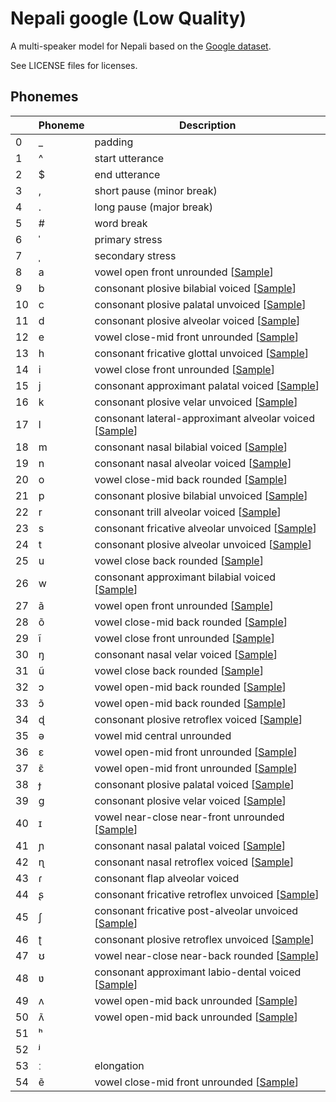 # Nepali google (Low Quality)

A multi-speaker model for Nepali based on the [Google dataset](http://www.openslr.org/43/).

See LICENSE files for licenses.


## Phonemes

<table><thead><th>&nbsp;</th><th>Phoneme</th><th>Description</th></thead>
<tr>
<td> 0 </td>
<td> _ </td>
<td> padding </td>
</tr>
<tr>
<td> 1 </td>
<td> ^ </td>
<td> start utterance </td>
</tr>
<tr>
<td> 2 </td>
<td> $ </td>
<td> end utterance </td>
</tr>
<tr>
<td> 3 </td>
<td> , </td>
<td> short pause (minor break) </td>
</tr>
<tr>
<td> 4 </td>
<td> . </td>
<td> long pause (major break) </td>
</tr>
<tr>
<td> 5 </td>
<td> # </td>
<td> word break </td>
</tr>
<tr>
<td> 6 </td>
<td> ˈ </td>
<td> primary stress </td>
</tr>
<tr>
<td> 7 </td>
<td> ˌ </td>
<td> secondary stress </td>
</tr>
<tr>
<td> 8 </td>
<td> a </td>
<td> vowel open front unrounded [<a title="Audio sample for vowel open front unrounded " href="../../../phonemes/open_front_unrounded_vowel.wav?raw=true">Sample</a>] </td>
</tr>
<tr>
<td> 9 </td>
<td> b </td>
<td> consonant plosive bilabial voiced [<a title="Audio sample for consonant plosive bilabial voiced " href="../../../phonemes/voiced_bilabial_plosive.wav?raw=true">Sample</a>] </td>
</tr>
<tr>
<td> 10 </td>
<td> c </td>
<td> consonant plosive palatal unvoiced [<a title="Audio sample for consonant plosive palatal unvoiced " href="../../../phonemes/voiceless_palatal_plosive.wav?raw=true">Sample</a>] </td>
</tr>
<tr>
<td> 11 </td>
<td> d </td>
<td> consonant plosive alveolar voiced [<a title="Audio sample for consonant plosive alveolar voiced " href="../../../phonemes/voiced_alveolar_plosive.wav?raw=true">Sample</a>] </td>
</tr>
<tr>
<td> 12 </td>
<td> e </td>
<td> vowel close-mid front unrounded [<a title="Audio sample for vowel close-mid front unrounded " href="../../../phonemes/close-mid_front_unrounded_vowel.wav?raw=true">Sample</a>] </td>
</tr>
<tr>
<td> 13 </td>
<td> h </td>
<td> consonant fricative glottal unvoiced [<a title="Audio sample for consonant fricative glottal unvoiced " href="../../../phonemes/voiceless_glottal_fricative.wav?raw=true">Sample</a>] </td>
</tr>
<tr>
<td> 14 </td>
<td> i </td>
<td> vowel close front unrounded [<a title="Audio sample for vowel close front unrounded " href="../../../phonemes/close_front_unrounded_vowel.wav?raw=true">Sample</a>] </td>
</tr>
<tr>
<td> 15 </td>
<td> j </td>
<td> consonant approximant palatal voiced [<a title="Audio sample for consonant approximant palatal voiced " href="../../../phonemes/palatal_approximant.wav?raw=true">Sample</a>] </td>
</tr>
<tr>
<td> 16 </td>
<td> k </td>
<td> consonant plosive velar unvoiced [<a title="Audio sample for consonant plosive velar unvoiced " href="../../../phonemes/voiceless_velar_plosive.wav?raw=true">Sample</a>] </td>
</tr>
<tr>
<td> 17 </td>
<td> l </td>
<td> consonant lateral-approximant alveolar voiced [<a title="Audio sample for consonant lateral-approximant alveolar voiced " href="../../../phonemes/alveolar_lateral_approximant.wav?raw=true">Sample</a>] </td>
</tr>
<tr>
<td> 18 </td>
<td> m </td>
<td> consonant nasal bilabial voiced [<a title="Audio sample for consonant nasal bilabial voiced " href="../../../phonemes/bilabial_nasal.wav?raw=true">Sample</a>] </td>
</tr>
<tr>
<td> 19 </td>
<td> n </td>
<td> consonant nasal alveolar voiced [<a title="Audio sample for consonant nasal alveolar voiced " href="../../../phonemes/alveolar_nasal.wav?raw=true">Sample</a>] </td>
</tr>
<tr>
<td> 20 </td>
<td> o </td>
<td> vowel close-mid back rounded [<a title="Audio sample for vowel close-mid back rounded " href="../../../phonemes/close-mid_back_rounded_vowel.wav?raw=true">Sample</a>] </td>
</tr>
<tr>
<td> 21 </td>
<td> p </td>
<td> consonant plosive bilabial unvoiced [<a title="Audio sample for consonant plosive bilabial unvoiced " href="../../../phonemes/voiceless_bilabial_plosive.wav?raw=true">Sample</a>] </td>
</tr>
<tr>
<td> 22 </td>
<td> r </td>
<td> consonant trill alveolar voiced [<a title="Audio sample for consonant trill alveolar voiced " href="../../../phonemes/alveolar_trill.wav?raw=true">Sample</a>] </td>
</tr>
<tr>
<td> 23 </td>
<td> s </td>
<td> consonant fricative alveolar unvoiced [<a title="Audio sample for consonant fricative alveolar unvoiced " href="../../../phonemes/voiceless_alveolar_fricative.wav?raw=true">Sample</a>] </td>
</tr>
<tr>
<td> 24 </td>
<td> t </td>
<td> consonant plosive alveolar unvoiced [<a title="Audio sample for consonant plosive alveolar unvoiced " href="../../../phonemes/voiceless_alveolar_plosive.wav?raw=true">Sample</a>] </td>
</tr>
<tr>
<td> 25 </td>
<td> u </td>
<td> vowel close back rounded [<a title="Audio sample for vowel close back rounded " href="../../../phonemes/close_back_rounded_vowel.wav?raw=true">Sample</a>] </td>
</tr>
<tr>
<td> 26 </td>
<td> w </td>
<td> consonant approximant bilabial voiced [<a title="Audio sample for consonant approximant bilabial voiced " href="../../../phonemes/voiced_bilabial_approximant.wav?raw=true">Sample</a>] </td>
</tr>
<tr>
<td> 27 </td>
<td> ã </td>
<td> vowel open front unrounded [<a title="Audio sample for vowel open front unrounded " href="../../../phonemes/open_front_unrounded_vowel.wav?raw=true">Sample</a>] </td>
</tr>
<tr>
<td> 28 </td>
<td> õ </td>
<td> vowel close-mid back rounded [<a title="Audio sample for vowel close-mid back rounded " href="../../../phonemes/close-mid_back_rounded_vowel.wav?raw=true">Sample</a>] </td>
</tr>
<tr>
<td> 29 </td>
<td> ĩ </td>
<td> vowel close front unrounded [<a title="Audio sample for vowel close front unrounded " href="../../../phonemes/close_front_unrounded_vowel.wav?raw=true">Sample</a>] </td>
</tr>
<tr>
<td> 30 </td>
<td> ŋ </td>
<td> consonant nasal velar voiced [<a title="Audio sample for consonant nasal velar voiced " href="../../../phonemes/velar_nasal.wav?raw=true">Sample</a>] </td>
</tr>
<tr>
<td> 31 </td>
<td> ũ </td>
<td> vowel close back rounded [<a title="Audio sample for vowel close back rounded " href="../../../phonemes/close_back_rounded_vowel.wav?raw=true">Sample</a>] </td>
</tr>
<tr>
<td> 32 </td>
<td> ɔ </td>
<td> vowel open-mid back rounded [<a title="Audio sample for vowel open-mid back rounded " href="../../../phonemes/open-mid_back_rounded_vowel.wav?raw=true">Sample</a>] </td>
</tr>
<tr>
<td> 33 </td>
<td> ɔ̃ </td>
<td> vowel open-mid back rounded [<a title="Audio sample for vowel open-mid back rounded " href="../../../phonemes/open-mid_back_rounded_vowel.wav?raw=true">Sample</a>] </td>
</tr>
<tr>
<td> 34 </td>
<td> ɖ </td>
<td> consonant plosive retroflex voiced [<a title="Audio sample for consonant plosive retroflex voiced " href="../../../phonemes/voiced_retroflex_plosive.wav?raw=true">Sample</a>] </td>
</tr>
<tr>
<td> 35 </td>
<td> ə </td>
<td> vowel mid central unrounded </td>
</tr>
<tr>
<td> 36 </td>
<td> ɛ </td>
<td> vowel open-mid front unrounded [<a title="Audio sample for vowel open-mid front unrounded " href="../../../phonemes/open-mid_front_unrounded_vowel.wav?raw=true">Sample</a>] </td>
</tr>
<tr>
<td> 37 </td>
<td> ɛ̃ </td>
<td> vowel open-mid front unrounded [<a title="Audio sample for vowel open-mid front unrounded " href="../../../phonemes/open-mid_front_unrounded_vowel.wav?raw=true">Sample</a>] </td>
</tr>
<tr>
<td> 38 </td>
<td> ɟ </td>
<td> consonant plosive palatal voiced [<a title="Audio sample for consonant plosive palatal voiced " href="../../../phonemes/voiced_palatal_plosive.wav?raw=true">Sample</a>] </td>
</tr>
<tr>
<td> 39 </td>
<td> ɡ </td>
<td> consonant plosive velar voiced [<a title="Audio sample for consonant plosive velar voiced " href="../../../phonemes/voiced_velar_plosive.wav?raw=true">Sample</a>] </td>
</tr>
<tr>
<td> 40 </td>
<td> ɪ </td>
<td> vowel near-close near-front unrounded [<a title="Audio sample for vowel near-close near-front unrounded " href="../../../phonemes/near-close_near-front_unrounded_vowel.wav?raw=true">Sample</a>] </td>
</tr>
<tr>
<td> 41 </td>
<td> ɲ </td>
<td> consonant nasal palatal voiced [<a title="Audio sample for consonant nasal palatal voiced " href="../../../phonemes/palatal_nasal.wav?raw=true">Sample</a>] </td>
</tr>
<tr>
<td> 42 </td>
<td> ɳ </td>
<td> consonant nasal retroflex voiced [<a title="Audio sample for consonant nasal retroflex voiced " href="../../../phonemes/retroflex_nasal.wav?raw=true">Sample</a>] </td>
</tr>
<tr>
<td> 43 </td>
<td> ɾ </td>
<td> consonant flap alveolar voiced </td>
</tr>
<tr>
<td> 44 </td>
<td> ʂ </td>
<td> consonant fricative retroflex unvoiced [<a title="Audio sample for consonant fricative retroflex unvoiced " href="../../../phonemes/voiceless_retroflex_fricative.wav?raw=true">Sample</a>] </td>
</tr>
<tr>
<td> 45 </td>
<td> ʃ </td>
<td> consonant fricative post-alveolar unvoiced [<a title="Audio sample for consonant fricative post-alveolar unvoiced " href="../../../phonemes/voiceless_postalveolar_fricative.wav?raw=true">Sample</a>] </td>
</tr>
<tr>
<td> 46 </td>
<td> ʈ </td>
<td> consonant plosive retroflex unvoiced [<a title="Audio sample for consonant plosive retroflex unvoiced " href="../../../phonemes/voiceless_retroflex_plosive.wav?raw=true">Sample</a>] </td>
</tr>
<tr>
<td> 47 </td>
<td> ʊ </td>
<td> vowel near-close near-back rounded [<a title="Audio sample for vowel near-close near-back rounded " href="../../../phonemes/near-close_near-back_rounded_vowel.wav?raw=true">Sample</a>] </td>
</tr>
<tr>
<td> 48 </td>
<td> ʋ </td>
<td> consonant approximant labio-dental voiced [<a title="Audio sample for consonant approximant labio-dental voiced " href="../../../phonemes/labiodental_approximant.wav?raw=true">Sample</a>] </td>
</tr>
<tr>
<td> 49 </td>
<td> ʌ </td>
<td> vowel open-mid back unrounded [<a title="Audio sample for vowel open-mid back unrounded " href="../../../phonemes/open-mid_back_unrounded_vowel.wav?raw=true">Sample</a>] </td>
</tr>
<tr>
<td> 50 </td>
<td> ʌ̃ </td>
<td> vowel open-mid back unrounded [<a title="Audio sample for vowel open-mid back unrounded " href="../../../phonemes/open-mid_back_unrounded_vowel.wav?raw=true">Sample</a>] </td>
</tr>
<tr>
<td> 51 </td>
<td> ʰ </td>
<td>  </td>
</tr>
<tr>
<td> 52 </td>
<td> ʲ </td>
<td>  </td>
</tr>
<tr>
<td> 53 </td>
<td> ː </td>
<td> elongation </td>
</tr>
<tr>
<td> 54 </td>
<td> ẽ </td>
<td> vowel close-mid front unrounded [<a title="Audio sample for vowel close-mid front unrounded " href="../../../phonemes/close-mid_front_unrounded_vowel.wav?raw=true">Sample</a>] </td>
</tr>
</table>
